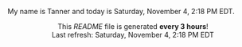 My name is Tanner and today is Saturday, November 4, 2:18 PM EDT.

<p align="center">This <i>README</i> file is generated <b>every 3 hours</b>!</br>Last refresh: Saturday, November 4, 2:18 PM EDT<br /></p>
